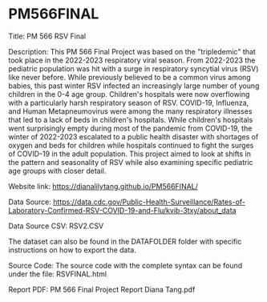 # PM566FINAL

Title: PM 566 RSV Final

Description: This PM 566 Final Project was based on the "tripledemic" that took place in the 2022-2023 respiratory viral season. From 2022-2023 the pediatric population was hit with a surge in respiratory syncytial virus (RSV) like never before. While previously believed to be a common virus among babies, this past winter RSV infected an increasingly large number of young children in the 0-4 age group. Children's hospitals were now overflowing with a particularly harsh respiratory season of RSV. COVID-19, Influenza, and Human Metapneumovirus were among the many respiratory illnesses that led to a lack of beds in children's hospitals. While children's hospitals went surprisingly empty during most of the pandemic from COVID-19, the winter of 2022-2023 escalated to a public health disaster with shortages of oxygen and beds for children while hospitals continued to fight the surges of COVID-19 in the adult population. This project aimed to look at shifts in the pattern and seasonality of RSV while also examining specific pediatric age groups with closer detail. 

Website link: https://dianalilytang.github.io/PM566FINAL/

Data Source: https://data.cdc.gov/Public-Health-Surveillance/Rates-of-Laboratory-Confirmed-RSV-COVID-19-and-Flu/kvib-3txy/about_data

Data Source CSV: RSV2.CSV

The dataset can also be found in the DATAFOLDER folder with specific instructions on how to export the data. 

Source Code: The source code with the complete syntax can be found under the file: RSVFINAL.html 

Report PDF: PM 566 Final Project Report Diana Tang.pdf
